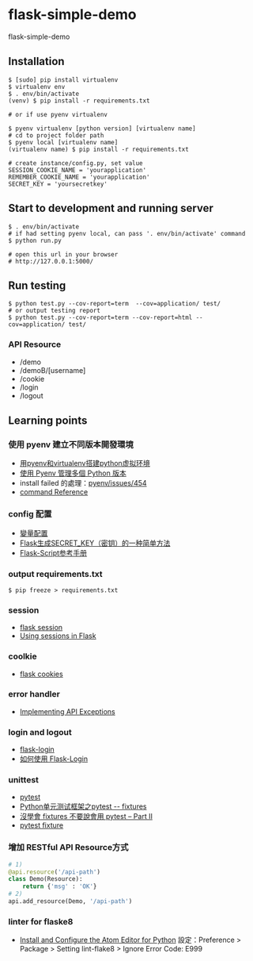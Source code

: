 # flask-simple-demo
flask-simple-demo

## Installation

```
$ [sudo] pip install virtualenv
$ virtualenv env
$ . env/bin/activate
(venv) $ pip install -r requirements.txt

# or if use pyenv virtualenv

$ pyenv virtualenv [python version] [virtualenv name]
# cd to project folder path
$ pyenv local [virtualenv name]
(virtualenv name) $ pip install -r requirements.txt

# create instance/config.py, set value
SESSION_COOKIE_NAME = 'yourapplication'
REMEMBER_COOKIE_NAME = 'yourapplication'
SECRET_KEY = 'yoursecretkey'
```

## Start to development and running server

```
$ . env/bin/activate
# if had setting pyenv local, can pass '. env/bin/activate' command
$ python run.py

# open this url in your browser
# http://127.0.0.1:5000/
```
## Run testing

```
$ python test.py --cov-report=term  --cov=application/ test/
# or output testing report
$ python test.py --cov-report=term --cov-report=html --cov=application/ test/
```

### API Resource

 - /demo
 - /demoB/[username]
 - /cookie
 - /login
 - /logout

## Learning points

### 使用 pyenv 建立不同版本開發環境

 - [用pyenv和virtualenv搭建python虚拟环境](https://zhuanlan.zhihu.com/p/22147581)
 - [使用 Pyenv 管理多個 Python 版本](http://blog.codylab.com/python-pyenv-management/)
 - install failed 的處理：[pyenv/issues/454](https://github.com/yyuu/pyenv/issues/454)
 - [command Reference](https://github.com/yyuu/pyenv/blob/master/COMMANDS.md)

### config 配置

 - [變量配置](https://spacewander.github.io/explore-flask-zh/5-configuration.html)
 - [Flask生成SECRET_KEY（密钥）的一种简单方法](http://flask123.sinaapp.com/article/41/)
 - [Flask-Script参考手册](https://github.com/nummy/flask-script-cn)

### output requirements.txt
 ```
 $ pip freeze > requirements.txt
 ```

### session

 - [flask session](http://www.pythondoc.com/flask/quickstart.html#sessions)
 - [Using sessions in Flask](http://code.runnable.com/Uhf58hcCo9RSAACs/using-sessions-in-flask-for-python)

### coolkie

 - [flask cookies](http://www.pythondoc.com/flask/quickstart.html#cookies)

### error handler

 - [Implementing API Exceptions](http://flask.pocoo.org/docs/0.11/patterns/apierrors/)

### login and logout

 - [flask-login](http://www.pythondoc.com/flask-login/index.html)
 - [如何使用 Flask-Login](http://jaychung.tw/2015/02/23/how-to-apply-flask-login/)

### unittest

 - [pytest](http://doc.pytest.org/en/latest/contents.html)
 - [Python单元测试框架之pytest -- fixtures](http://www.cnblogs.com/fnng/p/4769020.html)
 - [沒學會 fixtures 不要說會用 pytest – Part II](http://www.techurtime.com/pytest_fixtures_part2/)
 - [pytest fixture](http://senarukana.github.io/2015/05/29/pytest-fixture/)

### 增加 RESTful API Resource方式

``` python
# 1)
@api.resource('/api-path')
class Demo(Resource):
    return {'msg' : 'OK'}
# 2)
api.add_resource(Demo, '/api-path')

```
### linter for flaske8
- [Install and Configure the Atom Editor for Python](http://www.marinamele.com/install-and-configure-atom-editor-for-python)
設定：Preference > Package > Setting lint-flake8 > Ignore Error Code: E999
